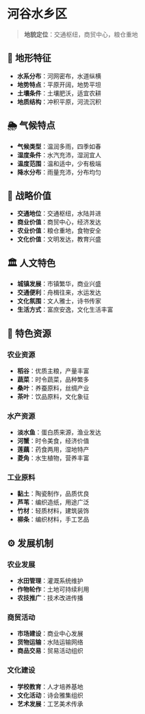# 河谷水乡区

> **地貌定位**：交通枢纽，商贸中心，粮仓重地

## 🌊 地形特征
- **水系分布**：河网密布，水道纵横
- **地势特点**：平原开阔，地势平坦
- **土壤条件**：土壤肥沃，适宜农耕
- **地质结构**：冲积平原，河流沉积

## 🌦️ 气候特点
- **气候类型**：温润多雨，四季如春
- **湿度条件**：水汽充沛，湿润宜人
- **温度范围**：温和适中，少有极端
- **降水分布**：雨量充沛，分布均匀

## 🚢 战略价值
- **交通地位**：交通枢纽，水陆并进
- **商业价值**：商贸中心，经济发达
- **农业价值**：粮仓重地，食物安全
- **文化价值**：文明发达，教育兴盛

## 🏛️ 人文特色
- **城镇发展**：市镇繁华，商业兴盛
- **交通便利**：舟楫往来，水运发达
- **文化氛围**：文人雅士，诗书传家
- **生活方式**：富庶安逸，文化生活丰富

## 🌾 特色资源
### 农业资源
- **稻谷**：优质主粮，产量丰富
- **蔬菜**：时令蔬菜，品种繁多
- **桑叶**：养蚕原料，丝绸产业
- **茶叶**：饮品原料，文化象征

### 水产资源
- **淡水鱼**：蛋白质来源，渔业发达
- **河蟹**：时令美食，经济价值
- **莲藕**：药食两用，湿地特产
- **菱角**：水生植物，营养丰富

### 工业原料
- **黏土**：陶瓷制作，品质优良
- **芦苇**：编织造纸，用途广泛
- **竹材**：轻质材料，建筑装饰
- **柳条**：编织材料，手工艺品

## ⚙️ 发展机制
### 农业发展
- **水田管理**：灌溉系统维护
- **作物轮作**：土地可持续利用
- **农技推广**：技术改进传播

### 商贸活动
- **市场建设**：商业中心发展
- **货物运输**：水陆运输网络
- **商品交易**：贸易活动组织

### 文化建设
- **学校教育**：人才培养基地
- **文化活动**：诗会雅集组织
- **艺术发展**：工艺美术传承